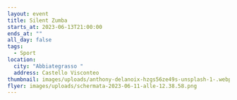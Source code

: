 ```yaml
---
layout: event
title: Silent Zumba
starts_at: 2023-06-13T21:00:00
ends_at: ""
all_day: false
tags:
  - Sport
location:
  city: "Abbiategrasso "
  address: Castello Visconteo
thumbnail: images/uploads/anthony-delanoix-hzgs56ze49s-unsplash-1-.webp
flyer: images/uploads/schermata-2023-06-11-alle-12.38.58.png
---
```

